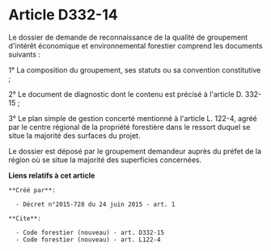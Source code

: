 # Article D332-14

Le dossier de demande de reconnaissance de la qualité de groupement d'intérêt économique et environnemental forestier
comprend les documents suivants : 

1° La composition du groupement, ses statuts ou sa convention constitutive ; 

2° Le document de diagnostic dont le contenu est précisé à l'article D. 332-15 ; 

3° Le plan simple de gestion concerté mentionné à l'article L. 122-4, agréé par le centre régional de la propriété forestière
dans le ressort duquel se situe la majorité des surfaces du projet. 

Le dossier est déposé par le groupement demandeur auprès du préfet de la région où se situe la majorité des superficies
concernées.

**Liens relatifs à cet article**

	**Créé par**:

	  - Décret n°2015-728 du 24 juin 2015 - art. 1

	**Cite**:

	  - Code forestier (nouveau) - art. D332-15
	  - Code forestier (nouveau) - art. L122-4
